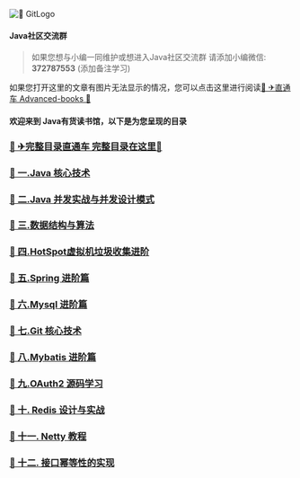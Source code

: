 ![📕 GitLogo](doc/logo/book.jpg)

#### Java社区交流群
> 如果您想与小编一同维护或想进入Java社区交流群 
> 请添加小编微信: **372787553** (添加备注学习)

如果您打开这里的文章有图片无法显示的情况，您可以点击这里进行阅读[📕 ✈直通车 Advanced-books 🌻](https://gitee.com/YangHaiJi/Advanced-books)

#### 欢迎来到 Java有货读书馆，以下是为您呈现的目录

### [📕 ✈完整目录直通车 完整目录在这里🌻](完整目录.md)

### [📕 一.Java 核心技术](note/java/README.md)
### [📕 二.Java 并发实战与并发设计模式](note/java/concurrency/README.md)   
### [📕 三.数据结构与算法](note/java/datastructureAlgorithm/README.md)  
### [📕 四.HotSpot虚拟机垃圾收集进阶](note/jvm/README.md)
### [📕 五.Spring 进阶篇](note/spring/README.md)
### [📕 六.Mysql 进阶篇](note/mysql/README.md)
### [📕 七.Git 核心技术](note/git/README.md)
### [📕 八.Mybatis 进阶篇](note/mybatis/README.md)  
### [📕 九.OAuth2 源码学习](note/oauth/README.md)
### [📕 十. Redis 设计与实战](note/redis/README.md)
### [📕 十一. Netty 教程](note/netty/README.md)
### [📕 十二. 接口幂等性的实现](note/actualCombat/Limiter.md)
